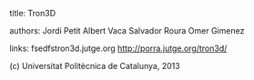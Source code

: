 title:      Tron3D

authors:    Jordi Petit
	    Albert Vaca
	    Salvador Roura 
	    Omer Gimenez 
		
links:  fsedfstron3d.jutge.org
	http://porra.jutge.org/tron3d/

(c) Universitat Politècnica de Catalunya, 2013
